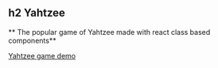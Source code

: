## h2 Yahtzee
** The popular game of Yahtzee made with react class based components**


[Yahtzee game demo](https://ajayaravind-git.github.io/Yahtzee-game/ "Yahtzee ")
